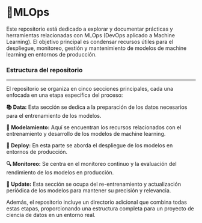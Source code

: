 # 🚀MLOps

Este repositorio está dedicado a explorar y documentar prácticas y herramientas relacionadas con MLOps (DevOps aplicado a Machine Learning). El objetivo principal es condensar recursos útiles para el despliegue, monitoreo, gestión y mantenimiento de modelos de machine learning en entornos de producción.

### Estructura del repositorio
_________________________________

El repositorio se organiza en cinco secciones principales, cada una enfocada en una etapa específica del proceso:

**📚 Data:** Esta sección se dedica a la preparación de los datos necesarios para el entrenamiento de los modelos.

**🧪 Modelamiento:** Aquí se encuentran los recursos relacionados con el entrenamiento y desarrollo de los modelos de machine learning.

**🚀 Deploy:** En esta parte se aborda el despliegue de los modelos en entornos de producción.

**🔍 Monitoreo:** Se centra en el monitoreo continuo y la evaluación del rendimiento de los modelos en producción.

**💫 Update:** Esta sección se ocupa del re-entrenamiento y actualización periódica de los modelos para mantener su precisión y relevancia.

Además, el repositorio incluye un directorio adicional que combina todas estas etapas, proporcionando una estructura completa para un proyecto de ciencia de datos en un entorno real.